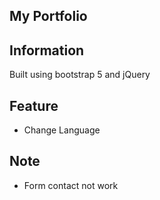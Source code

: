 My Portfolio
------

## Information
Built using bootstrap 5 and jQuery

## Feature
* Change Language

## Note
* Form contact not work
